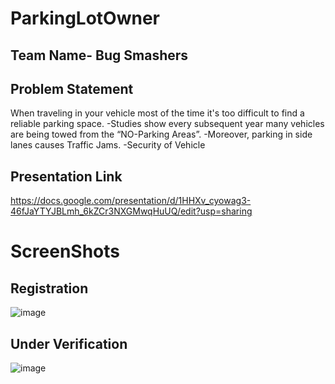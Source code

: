 # ParkingLotOwner

## Team Name- Bug Smashers

## Problem Statement
When traveling in your vehicle most of the time it's too difficult to find a reliable parking space.
-Studies show every subsequent year many vehicles are being towed from the “NO-Parking Areas”.
-Moreover, parking in side lanes causes Traffic Jams.
-Security of Vehicle

## Presentation Link
https://docs.google.com/presentation/d/1HHXv_cyowag3-46fJaYTYJBLmh_6kZCr3NXGMwqHuUQ/edit?usp=sharing

# ScreenShots

## Registration 
![image](https://user-images.githubusercontent.com/77025176/200157345-3db8b92b-2d69-406d-9830-d146830b3407.png)

## Under Verification
![image](https://user-images.githubusercontent.com/77025176/200157359-5dfdb35e-d5c5-4151-9f35-94324691e2cc.png)

